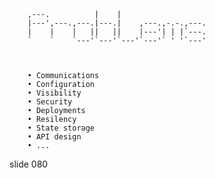         
        ,---.          |    |
        |---',---.,---.|---.|    ,---.,-.-.,---.
        |    |    |   ||   ||    |---'| | |`---.
        `    `    `---'`---'`---'`---'` ' '`---'



        • Communications
        • Configuration
        • Visibility
        • Security
        • Deployments
        • Resilency
        • State storage
        • API design
        • ...

















































































slide 080
